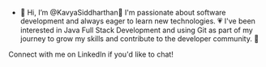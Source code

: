 - 👋 Hi, I’m @KavyaSiddharthan🌷
I'm passionate about software development and always eager to learn new technologies. 💗 I've been interested in Java Full Stack Development and using Git as part of my journey to grow my skills and contribute to the developer community. 🧣

Connect with me on LinkedIn if you'd like to chat!
